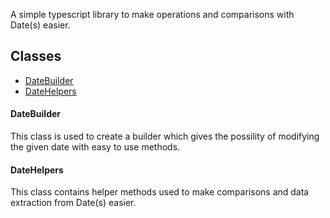A simple typescript library to make operations and comparisons with Date(s) easier.

## Classes

- [DateBuilder](#date-builder)
- [DateHelpers](#date-helpers)

#### <a name="date-builder"></a> DateBuilder

This class is used to create a builder which gives the possility of modifying the given date with easy to use methods.

#### <a name="date-helpers"></a> DateHelpers

This class contains helper methods used to make comparisons and data extraction from Date(s) easier.
